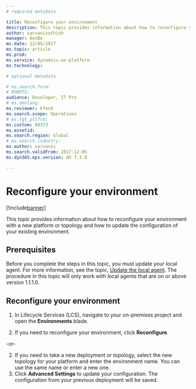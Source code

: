 ```yaml
---
# required metadata

title: Reconfigure your environment
description: This topic provides information about how to reconfigure your environment with a new platform or topology and how to update the configuration of your existing environment.
author: sarvanisathish
manager: AnnBe
ms.date: 12/05/2017
ms.topic: article
ms.prod: 
ms.service: dynamics-ax-platform
ms.technology: 

# optional metadata

# ms.search.form: 
# ROBOTS: 
audience: Developer, IT Pro
# ms.devlang: 
ms.reviewer: kfend
ms.search.scope: Operations
# ms.tgt_pltfrm: 
ms.custom: 60373
ms.assetid: 
ms.search.region: Global
# ms.search.industry: 
ms.author: sarvanis
ms.search.validFrom: 2017-12-05
ms.dyn365.ops.version: AX 7.3.0

---
```

# Reconfigure your environment

[!include[banner](../includes/banner.md)]

This topic provides information about how to reconfigure your environment with a new platform or topology and how to update the configuration of your existing environment.  

## Prerequisites
Before you complete the steps in this topic, you must update your local agent. For more information, see the topic, [Update the local agent](update-local-agent.md). The procedure in this topic will only work with local agents that are on or above version 1.1.1.0. 

## Reconfigure your environment

1. In Lifecycle Services (LCS), navigate to your on-premises project and open the **Environments** blade. 

2. If you need to reconfigure your environment, click **Reconfigure**.

-or-

2. If you need to take a new deployment or topology, select the new topology for your platform and enter the environment name. You can use the same name or enter a new one. 
3. Click **Advanced Settings** to update your configuration. The configuration from your previous deployment will be saved. 
